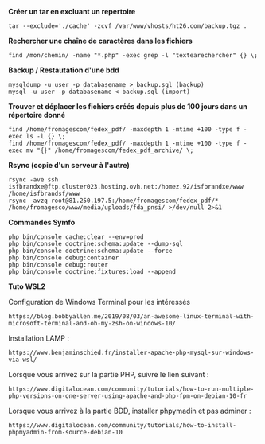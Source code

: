 **Créer un tar en excluant un repertoire**
```
tar --exclude='./cache' -zcvf /var/www/vhosts/ht26.com/backup.tgz .
```

**Rechercher une chaîne de caractères dans les fichiers**
```
find /mon/chemin/ -name "*.php" -exec grep -l "textearechercher" {} \;
```

**Backup / Restautation d'une bdd**
```
mysqldump -u user -p databasename > backup.sql (backup)
mysql -u user -p databasename < backup.sql (import)
```

**Trouver et déplacer les fichiers créés depuis plus de 100 jours dans un répertoire donné**
```
find /home/fromagescom/fedex_pdf/ -maxdepth 1 -mtime +100 -type f -exec ls -l {} \;
find /home/fromagescom/fedex_pdf/ -maxdepth 1 -mtime +100 -type f -exec mv "{}" /home/fromagescom/fedex_pdf_archive/ \;
```

**Rsync (copie d'un serveur à l'autre)**
```
rsync -ave ssh isfbrandxe@ftp.cluster023.hosting.ovh.net:/homez.92/isfbrandxe/www /home/isfbrandsf/www
rsync -avzq root@81.250.197.5:/home/fromagescom/fedex_pdf/* /home/fromagesco/www/media/uploads/fda_pnsi/ >/dev/null 2>&1
```

**Commandes Symfo**
```
php bin/console cache:clear --env=prod
php bin/console doctrine:schema:update --dump-sql
php bin/console doctrine:schema:update --force
php bin/console debug:container
php bin/console debug:router
php bin/console doctrine:fixtures:load --append
```

**Tuto WSL2**

Configuration de Windows Terminal pour les intéressés
```
https://blog.bobbyallen.me/2019/08/03/an-awesome-linux-terminal-with-microsoft-terminal-and-oh-my-zsh-on-windows-10/
```

Installation LAMP :
```
https://www.benjaminschied.fr/installer-apache-php-mysql-sur-windows-via-wsl/
```

Lorsque vous arrivez sur la partie PHP, suivre le lien suivant :
```
https://www.digitalocean.com/community/tutorials/how-to-run-multiple-php-versions-on-one-server-using-apache-and-php-fpm-on-debian-10-fr
```

Lorsque vous arrivez à la partie BDD, installer phpymadin et pas adminer :
```
https://www.digitalocean.com/community/tutorials/how-to-install-phpmyadmin-from-source-debian-10
```
